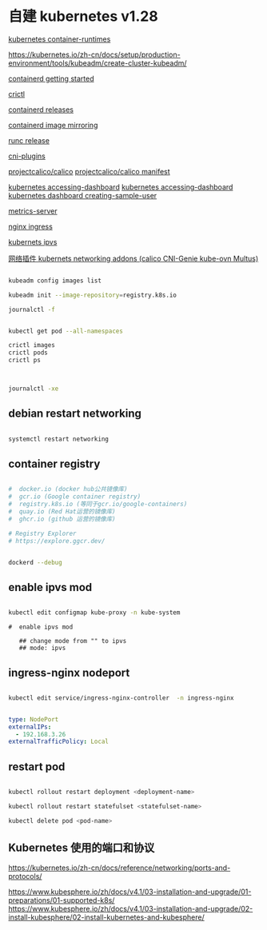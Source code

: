 # 自建  kubernetes v1.28

[kubernetes container-runtimes](https://kubernetes.io/docs/setup/production-environment/container-runtimes/#containerd)

https://kubernetes.io/zh-cn/docs/setup/production-environment/tools/kubeadm/create-cluster-kubeadm/

[containerd getting started](https://github.com/containerd/containerd/blob/main/docs/getting-started.md)

[ crictl ](https://github.com/kubernetes-sigs/cri-tools/blob/master/docs/crictl.md)

[containerd releases ](https://github.com/containerd/containerd/releases)

[containerd image mirroring](https://github.com/kubernetes/registry.k8s.io/blob/main/docs/mirroring/containerd.md)

[runc release ](https://github.com/opencontainers/runc/releases)

[cni-plugins](https://github.com/containernetworking/plugins/releases)

[projectcalico/calico](https://github.com/projectcalico/calico.git)
[projectcalico/calico manifest ](https://docs.tigera.io/calico/latest/getting-started/kubernetes/self-managed-onprem/onpremises)

[kubernetes accessing-dashboard](https://github.com/kubernetes/dashboard)
[kubernetes accessing-dashboard](https://github.com/kubernetes/dashboard/blob/master/docs/user/accessing-dashboard/README.md)
[kubernetes dashboard creating-sample-user ](https://github.com/kubernetes/dashboard/blob/master/docs/user/access-control/creating-sample-user.md)

[metrics-server](https://github.com/kubernetes-sigs/metrics-server)

[nginx ingress](https://kubernetes.github.io/ingress-nginx/deploy/#bare-metal-clusters)

[kubernets ipvs](https://github.com/kubernetes/kubernetes/blob/master/pkg/proxy/ipvs/README.md)

[网络插件 kubernets networking addons (calico CNI-Genie  kube-ovn Multus)](https://kubernetes.io/docs/concepts/cluster-administration/addons/)

```bash

kubeadm config images list

kubeadm init --image-repository=registry.k8s.io

journalctl -f


kubectl get pod --all-namespaces

crictl images
crictl pods
crictl ps



journalctl -xe


```

## debian restart networking

```bash

systemctl restart networking

```

## container registry

```bash

#  docker.io (docker hub公共镜像库)
#  gcr.io (Google container registry)
#  registry.k8s.io (等同于gcr.io/google-containers)
#  quay.io (Red Hat运营的镜像库)
#  ghcr.io (github 运营的镜像库)

# Registry Explorer
# https://explore.ggcr.dev/


dockerd --debug

```

## enable ipvs mod

```bash

kubectl edit configmap kube-proxy -n kube-system

```

```text
#  enable ipvs mod

   ## change mode from "" to ipvs
   ## mode: ipvs

```

## ingress-nginx nodeport

```bash

kubectl edit service/ingress-nginx-controller  -n ingress-nginx

```

```yaml

type: NodePort
externalIPs:
  - 192.168.3.26
externalTrafficPolicy: Local


```

## restart pod

```bash

kubectl rollout restart deployment <deployment-name>

kubectl rollout restart statefulset <statefulset-name>

kubectl delete pod <pod-name>

```


## Kubernetes 使用的端口和协议
https://kubernetes.io/zh-cn/docs/reference/networking/ports-and-protocols/

https://www.kubesphere.io/zh/docs/v4.1/03-installation-and-upgrade/01-preparations/01-supported-k8s/
https://www.kubesphere.io/zh/docs/v4.1/03-installation-and-upgrade/02-install-kubesphere/02-install-kubernetes-and-kubesphere/
